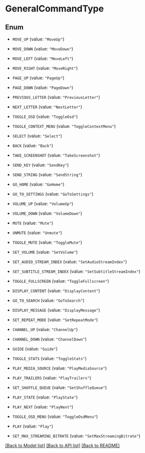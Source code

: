 # GeneralCommandType

## Enum


* `MOVE_UP` (value: `"MoveUp"`)

* `MOVE_DOWN` (value: `"MoveDown"`)

* `MOVE_LEFT` (value: `"MoveLeft"`)

* `MOVE_RIGHT` (value: `"MoveRight"`)

* `PAGE_UP` (value: `"PageUp"`)

* `PAGE_DOWN` (value: `"PageDown"`)

* `PREVIOUS_LETTER` (value: `"PreviousLetter"`)

* `NEXT_LETTER` (value: `"NextLetter"`)

* `TOGGLE_OSD` (value: `"ToggleOsd"`)

* `TOGGLE_CONTEXT_MENU` (value: `"ToggleContextMenu"`)

* `SELECT` (value: `"Select"`)

* `BACK` (value: `"Back"`)

* `TAKE_SCREENSHOT` (value: `"TakeScreenshot"`)

* `SEND_KEY` (value: `"SendKey"`)

* `SEND_STRING` (value: `"SendString"`)

* `GO_HOME` (value: `"GoHome"`)

* `GO_TO_SETTINGS` (value: `"GoToSettings"`)

* `VOLUME_UP` (value: `"VolumeUp"`)

* `VOLUME_DOWN` (value: `"VolumeDown"`)

* `MUTE` (value: `"Mute"`)

* `UNMUTE` (value: `"Unmute"`)

* `TOGGLE_MUTE` (value: `"ToggleMute"`)

* `SET_VOLUME` (value: `"SetVolume"`)

* `SET_AUDIO_STREAM_INDEX` (value: `"SetAudioStreamIndex"`)

* `SET_SUBTITLE_STREAM_INDEX` (value: `"SetSubtitleStreamIndex"`)

* `TOGGLE_FULLSCREEN` (value: `"ToggleFullscreen"`)

* `DISPLAY_CONTENT` (value: `"DisplayContent"`)

* `GO_TO_SEARCH` (value: `"GoToSearch"`)

* `DISPLAY_MESSAGE` (value: `"DisplayMessage"`)

* `SET_REPEAT_MODE` (value: `"SetRepeatMode"`)

* `CHANNEL_UP` (value: `"ChannelUp"`)

* `CHANNEL_DOWN` (value: `"ChannelDown"`)

* `GUIDE` (value: `"Guide"`)

* `TOGGLE_STATS` (value: `"ToggleStats"`)

* `PLAY_MEDIA_SOURCE` (value: `"PlayMediaSource"`)

* `PLAY_TRAILERS` (value: `"PlayTrailers"`)

* `SET_SHUFFLE_QUEUE` (value: `"SetShuffleQueue"`)

* `PLAY_STATE` (value: `"PlayState"`)

* `PLAY_NEXT` (value: `"PlayNext"`)

* `TOGGLE_OSD_MENU` (value: `"ToggleOsdMenu"`)

* `PLAY` (value: `"Play"`)

* `SET_MAX_STREAMING_BITRATE` (value: `"SetMaxStreamingBitrate"`)


[[Back to Model list]](../README.md#documentation-for-models) [[Back to API list]](../README.md#documentation-for-api-endpoints) [[Back to README]](../README.md)


